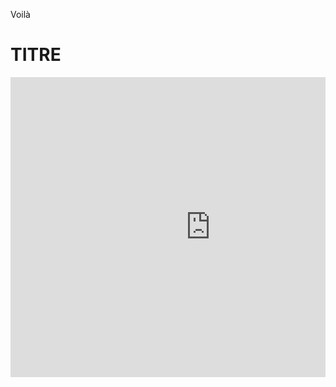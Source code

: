 Voilà 

# TITRE

<pre>
<iframe src="https://orthopus8.autodesk360.com/shares/public/SH919a0QTf3c32634dcff932b8e70dd51dfd?mode=embed" width="640" height="480" allowfullscreen="true" webkitallowfullscreen="true" mozallowfullscreen="true"  frameborder="0"></iframe>
</pre>
